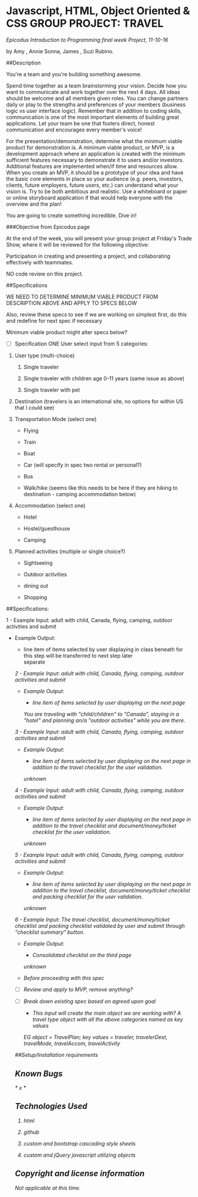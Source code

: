 # Javascript, HTML, Object Oriented & CSS GROUP PROJECT: TRAVEL

_*Epicodus Introduction to Programming final week Project, 11-10-16*_

by Amy , Annie Sonna, James  , Suzi Rubino.


##Description

You're a team and you're building something awesome.

Spend time together as a team brainstorming your vision. Decide how you want to communicate and work together over the next 4 days. All ideas should be welcome and all members given roles. You can change partners daily or play to the strengths and preferences of your members (business logic vs user interface logic). Remember that in addition to coding skills, communication is one of the most important elements of building great applications. Let your team be one that fosters direct, honest communication and encourages every member's voice!


For the presentation/demonstration, determine what the minimum viable product for demonstration is. A minimum viable product, or MVP, is a development approach where an application is created with the minimum sufficient features necessary to demonstrate it to users and/or investors. Additional features are implemented when/if time and resources allow. When you create an MVP, it should be a prototype of your idea and have the basic core elements in place so your audience (e.g. peers, investors, clients, future employers, future users, etc.) can understand what your vision is. Try to be both ambitious and realistic. Use a whiteboard or paper or online storyboard application if that would help everyone with the overview and the plan!

You are going to create something incredible. Dive in!



###Objective from Epicodus page

At the end of the week, you will present your group project at Friday's Trade Show, where it will be reviewed for the following objective:

Participation in creating and presenting a project, and collaborating effectively with teammates.

NO code review on this project.



##Specifications

WE NEED TO DETERMINE MINIMUM VIABLE PRODUCT FROM DESCRIPTION ABOVE AND APPLY TO SPECS BELOW

Also, review these specs to see if we are working on simplest first, do this and redefine for next spec if necessary

Minimum viable product might alter specs below?

- [ ] Specification ONE User select input from 5 categories:

 1. User type (multi-choice)

     1. Single traveler

     2. Single traveler with children age 0-11 years (same issue as above)

     3. Single traveler with pet

 2. Destination (travelers is an international site, no options for within US that I could see)

 3. Transportation Mode (select one)

     - Flying

     - Train

     - Boat

     - Car (will specify in spec two rental or personal?)

     - Bus

     - Walk/hike (seems like this needs to be here if they are hiking to destination - camping accommodation below)

 4. Accommodation (select one)

     - Hotel

     - Hostel/guesthouse

     - Camping

 5. Planned activities (multiple or single choice?)

     - Sightseeing

     - Outdoor activities

     - dining out

     - Shopping


##Specifications:

1  -  Example Input: adult with child, Canada, flying, camping, outdoor activities and submit

 -  Example Output:

     - line item of items selected by user displaying in class beneath for this step will be transferred to next step later

     <ul> separate <i>



2 - Example Input: adult with child, Canada, flying, camping, outdoor activities and submit

 -  Example Output:

     - line item of items selected by user displaying on the next page

     You are traveling with "child/children" to "Canada", staying in a "hotel" and planning an/a "outdoor activities" while you are there.



3 - Example Input: adult with child, Canada, flying, camping, outdoor activities and submit

 -  Example Output:

     - line item of items selected by user displaying on the next page in addition to the travel checklist for the user validation.

     unknown



4 - Example Input: adult with child, Canada, flying, camping, outdoor activities and submit

 -  Example Output:

     - line item of items selected by user displaying on the next page in addition to the travel checklist and document/money/ticket checklist for the user validation.

     unknown



5 - Example Input: adult with child, Canada, flying, camping, outdoor activities and submit

 -  Example Output:

     - line item of items selected by user displaying on the next page in addition to the travel checklist, document/money/ticket checklist and packing checklist for the user validation.

     unknown



6 - Example Input: The travel checklist, document/money/ticket checklist and packing checklist validated by user and submit through "checklist summary" button.

 -  Example Output:

     - Consolidated checklist on the third page

     unknown




* Before proceeding with this spec

- [ ] Review and apply to MVP, remove anything?

- [ ] Break down existing spec based on agreed upon goal

   - This input will create the main object we are working with? A travel type object with all the above categories named as key values

   EG object = TravelPlan; key values = traveler, travelerDest, travelMode, travelAccom, travelActivity


##Setup/Installation requirements



## Known Bugs

_* x *_



## Technologies Used

1. html

2. github

3. custom and bootstrap cascading style sheets

4. custom and jQuery javascript utilizing objects


## Copyright and license information

Not applicable at this time.
